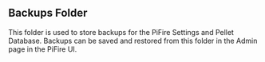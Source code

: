 ## Backups Folder

This folder is used to store backups for the PiFire Settings and Pellet Database.  Backups can be saved and restored from this folder in the Admin page in the PiFire UI.